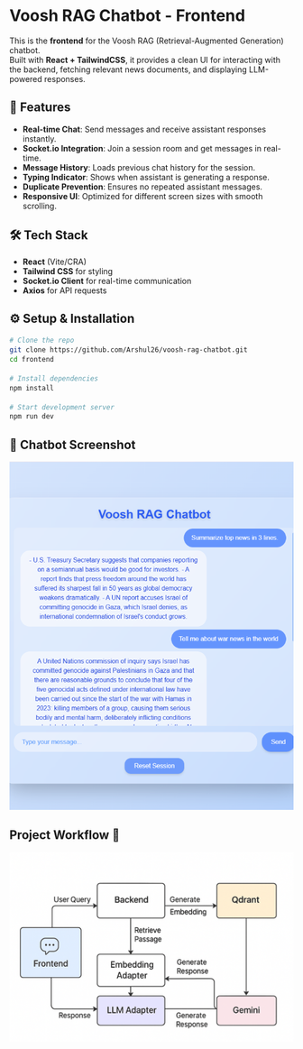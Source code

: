 # Voosh RAG Chatbot - Frontend

This is the **frontend** for the Voosh RAG (Retrieval-Augmented Generation) chatbot.  
Built with **React + TailwindCSS**, it provides a clean UI for interacting with the backend, fetching relevant news documents, and displaying LLM-powered responses.

## 🚀 Features
- **Real-time Chat**: Send messages and receive assistant responses instantly.
- **Socket.io Integration**: Join a session room and get messages in real-time.
- **Message History**: Loads previous chat history for the session.
- **Typing Indicator**: Shows when assistant is generating a response.
- **Duplicate Prevention**: Ensures no repeated assistant messages.
- **Responsive UI**: Optimized for different screen sizes with smooth scrolling.

## 🛠️ Tech Stack
- **React** (Vite/CRA)
- **Tailwind CSS** for styling
- **Socket.io Client** for real-time communication
- **Axios** for API requests


## ⚙️ Setup & Installation
```bash
# Clone the repo
git clone https://github.com/Arshul26/voosh-rag-chatbot.git
cd frontend

# Install dependencies
npm install

# Start development server
npm run dev
```

## 📸 Chatbot Screenshot

![Chatbot Screenshot](./src/assets/Chatbot_Demo.png)

## Project Workflow 📜
![Project Workflow Pipeline](./src/assets/Pipeline.png)

